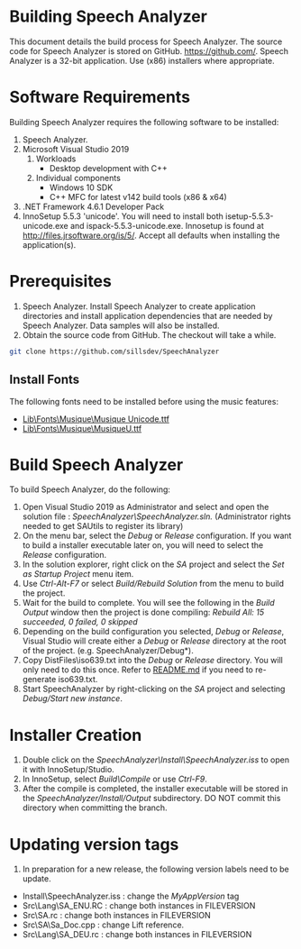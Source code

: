 # Building Speech Analyzer
This document details the build process for Speech Analyzer.
The source code for Speech Analyzer is stored on GitHub. https://github.com/.
Speech Analyzer is a 32-bit application.  Use (x86) installers where appropriate.

# Software Requirements
Building Speech Analyzer requires the following software to be installed:
1. Speech Analyzer.
1. Microsoft Visual Studio 2019
    1. Workloads
        * Desktop development with C++
    1. Individual components
        * Windows 10 SDK
        * C++ MFC for latest v142 build tools (x86 & x64)
1. .NET Framework 4.6.1 Developer Pack
1. InnoSetup 5.5.3 'unicode'.  You will need to install both isetup-5.5.3-unicode.exe and ispack-5.5.3-unicode.exe. 
Innosetup is found at http://files.jrsoftware.org/is/5/.  Accept all defaults when installing the application(s).

# Prerequisites
1. Speech Analyzer.  Install Speech Analyzer to create application directories and install application dependencies that are needed by Speech Analyzer.  Data samples will also be installed.
1. Obtain the source code from GitHub.  The checkout will take a while.
```bash
git clone https://github.com/sillsdev/SpeechAnalyzer
```

## Install Fonts
The following fonts need to be installed before using the music features:
* [Lib\Fonts\Musique\Musique Unicode.ttf](https://github.com/sillsdev/SpeechAnalyzer/raw/master/Lib/Fonts/Musique/Musique%20Unicode.ttf)
* [Lib\Fonts\Musique\MusiqueU.ttf](https://github.com/sillsdev/SpeechAnalyzer/raw/master/Lib/Fonts/Musique/MusiqueU.ttf)

# Build Speech Analyzer
To build Speech Analyzer, do the following:
1. Open Visual Studio 2019 as Administrator and select and open the solution file : *SpeechAnalyzer\SpeechAnalyzer.sln.*
(Administrator rights needed to get SAUtils to register its library)
1. On the menu bar, select the *Debug* or *Release* configuration.  If you want to build a installer executable later on, you will need to select the *Release* configuration.
1. In the solution explorer, right click on the *SA* project and select the *Set as Startup Project* menu item.
1. Use *Ctrl-Alt-F7* or select *Build/Rebuild Solution* from the menu to build the project.
1. Wait for the build to complete.  You will see the following in the *Build Output* window then the project is done compiling:  *Rebuild All: 15 succeeded, 0 failed, 0 skipped*
1. Depending on the build configuration you selected, *Debug* or *Release*, Visual Studio will create either a *Debug* or *Release* directory at the root of the project. (e.g. SpeechAnalyzer/Debug*).
1. Copy DistFiles\iso639.txt into the *Debug* or *Release* directory. You will only need to do this once. 
Refer to [README.md](DevUtils\parse-langtags\README.md) if you need to re-generate iso639.txt.
1. Start SpeechAnalyzer by right-clicking on the *SA* project and selecting *Debug/Start new instance*.

# Installer Creation
1. Double click on the *SpeechAnalyzer\Install\SpeechAnalyzer.iss* to open it with InnoSetup/Studio.
1. In InnoSetup, select *Build\Compile* or use *Ctrl-F9*.
1. After the compile is completed, the installer executable will be stored in the *SpeechAnalyzer/Install/Output* subdirectory.  DO NOT commit this directory when committing the branch.

# Updating version tags
1. In preparation for a new release, the following version labels need to be update.
- Install\SpeechAnalyzer.iss : change the *MyAppVersion* tag
- Src\Lang\SA_ENU.RC : change both instances in FILEVERSION
- Src\SA.rc : change both instances in FILEVERSION
- Src\SA\Sa_Doc.cpp : change Lift reference.
- Src\Lang\SA_DEU.rc : change both instances in FILEVERSION
